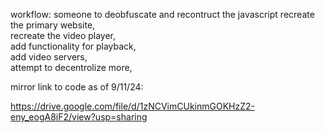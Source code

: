 workflow:
someone to deobfuscate and recontruct the javascript
recreate the primary website, 	
recreate the video player, 	
add functionality for playback, 	
add video servers, 	
attempt to decentrolize more, 	


mirror link to code as of 9/11/24: 

https://drive.google.com/file/d/1zNCVimCUkinmGOKHzZ2-eny_eogA8iF2/view?usp=sharing
